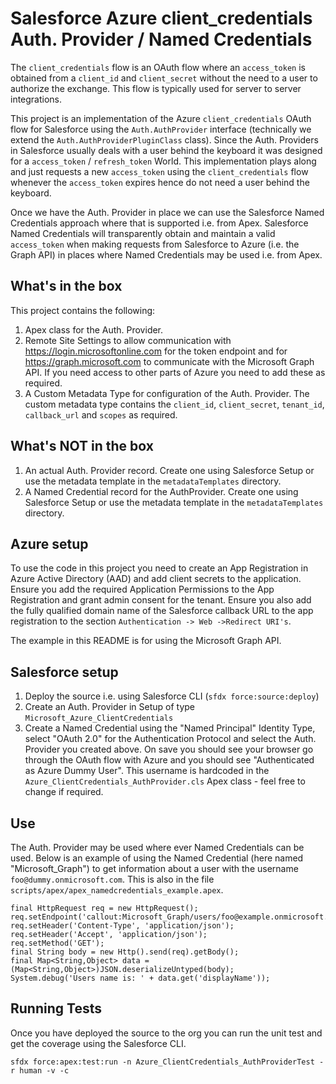 # Salesforce Azure client_credentials Auth. Provider / Named Credentials

The `client_credentials` flow is an OAuth flow where an `access_token` is obtained from a `client_id` and `client_secret` without the need to a user to authorize the exchange. This flow is typically used for server to server integrations.

This project is an implementation of the Azure `client_credentials` OAuth flow for Salesforce using the `Auth.AuthProvider` interface (technically we extend the `Auth.AuthProviderPluginClass` class). Since the Auth. Providers in Salesforce usually deals with a user behind the keyboard it was designed for a `access_token` / `refresh_token` World. This implementation plays along and just requests a new `access_token` using the `client_credentials` flow whenever the `access_token` expires hence do not need a user behind the keyboard.

Once we have the Auth. Provider in place we can use the Salesforce Named Credentials approach where that is supported i.e. from Apex. Salesforce Named Credentials will transparently obtain and maintain a valid `access_token` when making requests from Salesforce to Azure (i.e. the Graph API) in places where Named Credentials may be used i.e. from Apex.

## What's in the box

This project contains the following:

1. Apex class for the Auth. Provider.
2. Remote Site Settings to allow communication with https://login.microsoftonline.com for the token endpoint and for https://graph.microsoft.com to communicate with the Microsoft Graph API. If you need access to other parts of Azure you need to add these as required.
3. A Custom Metadata Type for configuration of the Auth. Provider. The custom metadata type contains the `client_id`, `client_secret`, `tenant_id`, `callback_url` and `scopes` as required.

## What's NOT in the box

1. An actual Auth. Provider record. Create one using Salesforce Setup or use the metadata template in the `metadataTemplates` directory.
2. A Named Credential record for the AuthProvider. Create one using Salesforce Setup or use the metadata template in the `metadataTemplates` directory.

## Azure setup

To use the code in this project you need to create an App Registration in Azure Active Directory (AAD) and add client secrets to the application. Ensure you add the required Application Permissions to the App Registration and grant admin consent for the tenant. Ensure you also add the fully qualified domain name of the Salesforce callback URL to the app registration to the section `Authentication -> Web ->Redirect URI's`.

The example in this README is for using the Microsoft Graph API.

## Salesforce setup

1. Deploy the source i.e. using Salesforce CLI (`sfdx force:source:deploy`)
2. Create an Auth. Provider in Setup of type `Microsoft_Azure_ClientCredentials`
3. Create a Named Credential using the "Named Principal" Identity Type, select "OAuth 2.0" for the Authentication Protocol and select the Auth. Provider you created above. On save you should see your browser go through the OAuth flow with Azure and you should see "Authenticated as Azure Dummy User". This username is hardcoded in the `Azure_ClientCredentials_AuthProvider.cls` Apex class - feel free to change if required.

## Use

The Auth. Provider may be used where ever Named Credentials can be used. Below is an example of using the Named Credential (here named "Microsoft_Graph") to get information about a user with the username `foo@dummy.onmicrosoft.com`. This is also in the file `scripts/apex/apex_namedcredentials_example.apex`.

```
final HttpRequest req = new HttpRequest();
req.setEndpoint('callout:Microsoft_Graph/users/foo@example.onmicrosoft.com');
req.setHeader('Content-Type', 'application/json');
req.setHeader('Accept', 'application/json');
req.setMethod('GET');
final String body = new Http().send(req).getBody();
final Map<String,Object> data = (Map<String,Object>)JSON.deserializeUntyped(body);
System.debug('Users name is: ' + data.get('displayName'));
```

## Running Tests

Once you have deployed the source to the org you can run the unit test and get the coverage using the Salesforce CLI.

```
sfdx force:apex:test:run -n Azure_ClientCredentials_AuthProviderTest -r human -v -c
```
